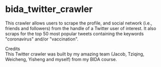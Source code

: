 # bida_twitter_crawler
This crawler allows users to scrape the profile, and social network (i.e., friends and followers) from the handle of a Twitter user of interest. It also scraps for the top 50 most popular tweets containing the keywords "coronavirus" and/or "vaccination".

Credits<br>
This Twitter crawler was built by my amazing team (Jacob, Tziqing, Weicheng, Yisheng and myself) from my BIDA course.
